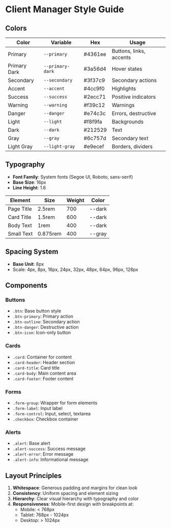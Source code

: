 # Client Manager Style Guide

## Colors
| Color             | Variable          | Hex       | Usage                  |
|-------------------|-------------------|-----------|------------------------|
| Primary           | `--primary`      | #4361ee  | Buttons, links, accents |
| Primary Dark      | `--primary-dark` | #3a56d4  | Hover states           |
| Secondary         | `--secondary`    | #3f37c9  | Secondary actions      |
| Accent            | `--accent`       | #4cc9f0  | Highlights             |
| Success           | `--success`      | #2ecc71  | Positive indicators    |
| Warning           | `--warning`      | #f39c12  | Warnings               |
| Danger            | `--danger`       | #e74c3c  | Errors, destructive    |
| Light             | `--light`        | #f8f9fa  | Backgrounds            |
| Dark              | `--dark`         | #212529  | Text                   |
| Gray              | `--gray`         | #6c757d  | Secondary text         |
| Light Gray        | `--light-gray`   | #e9ecef  | Borders, dividers      |

## Typography
- **Font Family**: System fonts (Segoe UI, Roboto, sans-serif)
- **Base Size**: 16px
- **Line Height**: 1.6

| Element       | Size    | Weight | Color       |
|---------------|---------|--------|-------------|
| Page Title    | 2.5rem  | 700    | --dark      |
| Card Title    | 1.5rem  | 600    | --dark      |
| Body Text     | 1rem    | 400    | --dark      |
| Small Text    | 0.875rem| 400    | --gray      |

## Spacing System
- **Base Unit**: 8px
- Scale: 4px, 8px, 16px, 24px, 32px, 48px, 64px, 96px, 128px

## Components
### Buttons
- `.btn`: Base button style
- `.btn-primary`: Primary action
- `.btn-outline`: Secondary action
- `.btn-danger`: Destructive action
- `.btn-icon`: Icon-only button

### Cards
- `.card`: Container for content
- `.card-header`: Header section
- `.card-title`: Card title
- `.card-body`: Main content area
- `.card-footer`: Footer content

### Forms
- `.form-group`: Wrapper for form elements
- `.form-label`: Input label
- `.form-control`: Input, select, textarea
- `.checkbox`: Checkbox container

### Alerts
- `.alert`: Base alert
- `.alert-success`: Success message
- `.alert-error`: Error message
- `.alert-info`: Informational message

## Layout Principles
1. **Whitespace**: Generous padding and margins for clean look
2. **Consistency**: Uniform spacing and element sizing
3. **Hierarchy**: Clear visual hierarchy with typography and color
4. **Responsiveness**: Mobile-first design with breakpoints at:
   - Mobile: < 768px
   - Tablet: 768px - 1024px
   - Desktop: > 1024px